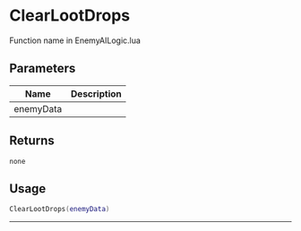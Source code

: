 # ClearLootDrops

Function name in EnemyAILogic.lua

## Parameters

| Name      | Description |
| --------- | ----------- |
| enemyData |             |

## Returns

`none`

## Usage

```lua
ClearLootDrops(enemyData)
```

---
